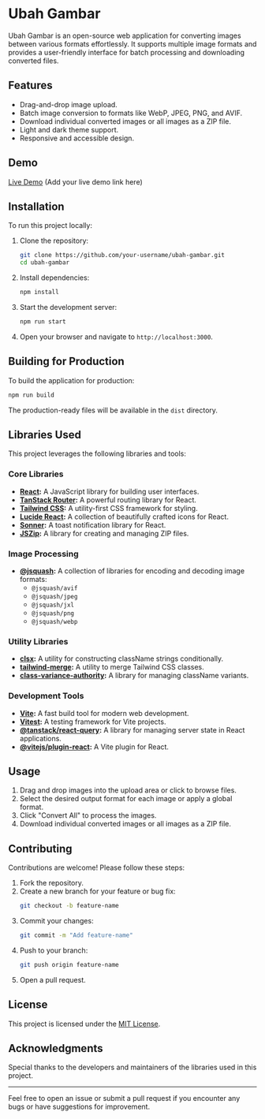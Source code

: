 # Ubah Gambar

Ubah Gambar is an open-source web application for converting images between various formats effortlessly. It supports multiple image formats and provides a user-friendly interface for batch processing and downloading converted files.

## Features

- Drag-and-drop image upload.
- Batch image conversion to formats like WebP, JPEG, PNG, and AVIF.
- Download individual converted images or all images as a ZIP file.
- Light and dark theme support.
- Responsive and accessible design.

## Demo

[Live Demo](#) (Add your live demo link here)

## Installation

To run this project locally:

1. Clone the repository:
   ```bash
   git clone https://github.com/your-username/ubah-gambar.git
   cd ubah-gambar
   ```

2. Install dependencies:
   ```bash
   npm install
   ```

3. Start the development server:
   ```bash
   npm run start
   ```

4. Open your browser and navigate to `http://localhost:3000`.

## Building for Production

To build the application for production:

```bash
npm run build
```

The production-ready files will be available in the `dist` directory.

## Libraries Used

This project leverages the following libraries and tools:

### Core Libraries
- **[React](https://reactjs.org/):** A JavaScript library for building user interfaces.
- **[TanStack Router](https://tanstack.com/router):** A powerful routing library for React.
- **[Tailwind CSS](https://tailwindcss.com/):** A utility-first CSS framework for styling.
- **[Lucide React](https://lucide.dev/):** A collection of beautifully crafted icons for React.
- **[Sonner](https://github.com/emilkowalski/sonner):** A toast notification library for React.
- **[JSZip](https://stuk.github.io/jszip/):** A library for creating and managing ZIP files.

### Image Processing
- **[@jsquash](https://github.com/jakearchibald/jsquash):** A collection of libraries for encoding and decoding image formats:
  - `@jsquash/avif`
  - `@jsquash/jpeg`
  - `@jsquash/jxl`
  - `@jsquash/png`
  - `@jsquash/webp`

### Utility Libraries
- **[clsx](https://github.com/lukeed/clsx):** A utility for constructing className strings conditionally.
- **[tailwind-merge](https://github.com/dcastil/tailwind-merge):** A utility to merge Tailwind CSS classes.
- **[class-variance-authority](https://github.com/joe-bell/cva):** A library for managing className variants.

### Development Tools
- **[Vite](https://vitejs.dev/):** A fast build tool for modern web development.
- **[Vitest](https://vitest.dev/):** A testing framework for Vite projects.
- **[@tanstack/react-query](https://tanstack.com/query):** A library for managing server state in React applications.
- **[@vitejs/plugin-react](https://github.com/vitejs/vite-plugin-react):** A Vite plugin for React.

## Usage

1. Drag and drop images into the upload area or click to browse files.
2. Select the desired output format for each image or apply a global format.
3. Click "Convert All" to process the images.
4. Download individual converted images or all images as a ZIP file.

## Contributing

Contributions are welcome! Please follow these steps:

1. Fork the repository.
2. Create a new branch for your feature or bug fix:
   ```bash
   git checkout -b feature-name
   ```
3. Commit your changes:
   ```bash
   git commit -m "Add feature-name"
   ```
4. Push to your branch:
   ```bash
   git push origin feature-name
   ```
5. Open a pull request.

## License

This project is licensed under the [MIT License](LICENSE).

## Acknowledgments

Special thanks to the developers and maintainers of the libraries used in this project.

---
Feel free to open an issue or submit a pull request if you encounter any bugs or have suggestions for improvement.
